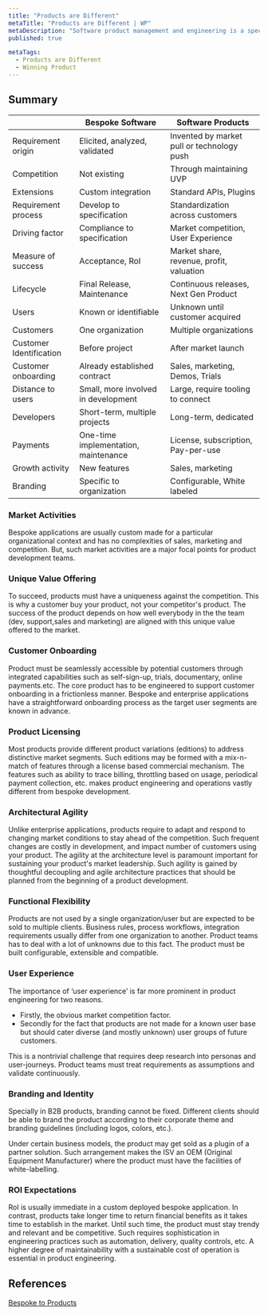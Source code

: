 ```yaml
---
title: "Products are Different"
metaTitle: "Products are Different | WP"
metaDescription: "Software product management and engineering is a specialty and significantly different from enterprise or bespoke applications development. Below are some of the reasons for why products development is a specialty."
published: true

metaTags:
  - Products are Different
  - Winning Product
---
```


## Summary

|                         | Bespoke Software                     | Software Products                          |
| ----------------------- | ------------------------------------ | ------------------------------------------ |
| Requirement origin      | Elicited, analyzed, validated        | Invented by market pull or technology push |
| Competition             | Not existing                         | Through maintaining UVP                    |
| Extensions              | Custom integration                   | Standard APIs, Plugins                     |
| Requirement process     | Develop to specification             | Standardization across customers           |
| Driving factor          | Compliance to specification          | Market competition, User Experience        |
| Measure of success      | Acceptance, RoI                      | Market share, revenue, profit, valuation   |
| Lifecycle               | Final Release, Maintenance           | Continuous releases, Next Gen Product      |
| Users                   | Known or identifiable                | Unknown until customer acquired            |
| Customers               | One organization                     | Multiple organizations                     |
| Customer Identification | Before project                       | After market launch                        |
| Customer onboarding     | Already established contract         | Sales, marketing, Demos, Trials            |
| Distance to users       | Small, more involved in development  | Large, require tooling to connect          |
| Developers              | Short-term, multiple projects        | Long-term, dedicated                       |
| Payments                | One-time implementation, maintenance | License, subscription, Pay-per-use         |
| Growth activity         | New features                         | Sales, marketing                           |
| Branding                | Specific to organization             | Configurable, White labeled                |

### Market Activities

Bespoke applications are usually custom made for a particular organizational context and has no complexities of sales, marketing and competition. But, such market activities are a major focal points for product development teams.

### Unique Value Offering

To succeed, products must have a uniqueness against the competition. This is why a customer buy your product, not your competitor's product. The success of the product depends on how well everybody in the the team (dev, support,sales and marketing) are aligned with this unique value offered to the market.

### Customer Onboarding

Product must be seamlessly accessible by potential customers through integrated capabilities such as self-sign-up, trials, documentary, online payments.etc. The core product has to be engineered to support customer onboarding in a frictionless manner. Bespoke and enterprise applications have a straightforward onboarding process as the target user segments are known in advance.

### Product Licensing

Most products provide different product variations (editions) to address distinctive market segments. Such editions may be formed with a mix-n-match of features through a license based commercial mechanism. The features such as ability to trace billing, throttling based on usage, periodical payment collection, etc. makes product engineering and operations vastly different from bespoke development.

### Architectural Agility

Unlike enterprise applications, products require to adapt and respond to changing market conditions to stay ahead of the competition. Such frequent changes are costly in development, and impact number of customers using your product. The agility at the architecture level is paramount important for sustaining your product's market leadership. Such agility is gained by thoughtful decoupling and agile architecture practices that should be planned from the beginning of a product development.

### Functional Flexibility

Products are not used by a single organization/user but are expected to be sold to multiple clients. Business rules, process workflows, integration requirements usually differ from one organization to another. Product teams has to deal with a lot of unknowns due to this fact. The product must be built configurable, extensible and compatible.

### User Experience

The importance of ‘user experience’ is far more prominent in product engineering for two reasons.

- Firstly, the obvious market competition factor.
- Secondly for the fact that products are not made for a known user base but should cater diverse (and mostly unknown) user groups of future customers.

This is a nontrivial challenge that requires deep research into personas and user-journeys. Product teams must treat requirements as assumptions and validate continuously.

### Branding and Identity

Specially in B2B products, branding cannot be fixed. Different clients should be able to brand the product according to their corporate theme and branding guidelines (including logos, colors, etc.).

Under certain business models, the product may get sold as a plugin of a partner solution. Such arrangement makes the ISV an OEM (Original Equipment Manufacturer) where the product must have the facilities of white-labelling.

### ROI Expectations

RoI is usually immediate in a custom deployed bespoke application. In contrast, products take longer time to return financial benefits as it takes time to establish in the market. Until such time, the product must stay trendy and relevant and be competitive. Such requires sophistication in engineering practices such as automation, delivery, quality controls, etc. A higher degree of maintainability with a sustainable cost of operation is essential in product engineering.

## References

[Bespoke to Products](https://www.researchgate.net/publication/268372220_Productization_The_process_of_transforming_from_customer-specific_software_development_to_product_software_development)
